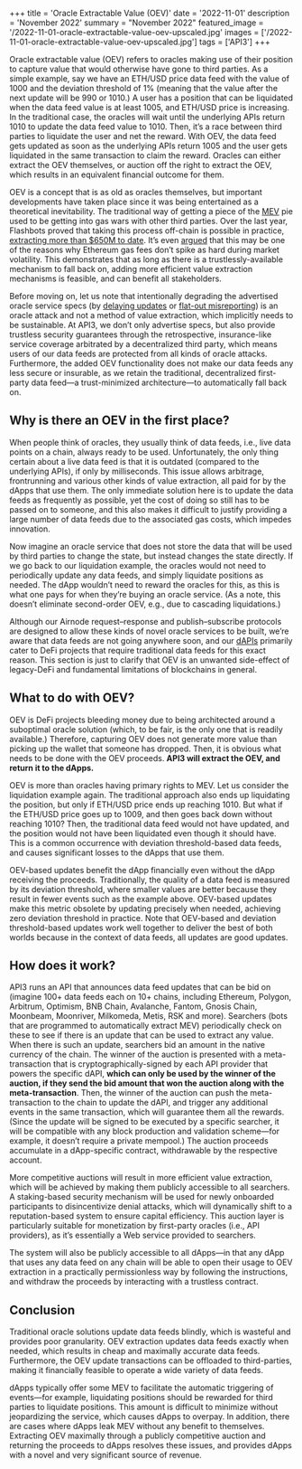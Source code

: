 +++
title = 'Oracle Extractable Value (OEV)'
date = '2022-11-01'
description = 'November 2022'
summary = "November 2022"
featured_image = '/2022-11-01-oracle-extractable-value-oev-upscaled.jpg'
images = ['/2022-11-01-oracle-extractable-value-oev-upscaled.jpg']
tags = ['API3']
+++

Oracle extractable value (OEV) refers to oracles making use of their position to capture value that would otherwise have gone to third parties.
As a simple example, say we have an ETH/USD price data feed with the value of 1000 and the deviation threshold of 1% (meaning that the value after the next update will be 990 or 1010.)
A user has a position that can be liquidated when the data feed value is at least 1005, and ETH/USD price is increasing.
In the traditional case, the oracles will wait until the underlying APIs return 1010 to update the data feed value to 1010.
Then, it’s a race between third parties to liquidate the user and net the reward.
With OEV, the data feed gets updated as soon as the underlying APIs return 1005 and the user gets liquidated in the same transaction to claim the reward.
Oracles can either extract the OEV themselves, or auction off the right to extract the OEV, which results in an equivalent financial outcome for them.

OEV is a concept that is as old as oracles themselves, but important developments have taken place since it was being entertained as a theoretical inevitability.
The traditional way of getting a piece of the [MEV](https://ethereum.org/en/developers/docs/mev/) pie used to be getting into gas wars with other third parties.
Over the last year, Flashbots proved that taking this process off-chain is possible in practice, [extracting more than $650M to date](https://explore.flashbots.net/).
It’s even [argued](https://blog.bitmex.com/flashbots/) that this may be one of the reasons why Ethereum gas fees don’t spike as hard during market volatility.
This demonstrates that as long as there is a trustlessly-available mechanism to fall back on, adding more efficient value extraction mechanisms is feasible, and can benefit all stakeholders.

Before moving on, let us note that intentionally degrading the advertised oracle service specs (by [delaying updates](https://vitalik.eth.limo/general/2022/09/20/daos.html) or [flat-out misreporting](https://x.com/haydenzadams/status/1377431421573234689)) is an oracle attack and not a method of value extraction, which implicitly needs to be sustainable.
At API3, we don’t only advertise specs, but also provide trustless security guarantees through the retrospective, insurance-like service coverage arbitrated by a decentralized third party, which means users of our data feeds are protected from all kinds of oracle attacks.
Furthermore, the added OEV functionality does not make our data feeds any less secure or insurable, as we retain the traditional, decentralized first-party data feed—a trust-minimized architecture—to automatically fall back on.

## Why is there an OEV in the first place?

When people think of oracles, they usually think of data feeds, i.e., live data points on a chain, always ready to be used.
Unfortunately, the only thing certain about a live data feed is that it is outdated (compared to the underlying APIs), if only by milliseconds.
This issue allows arbitrage, frontrunning and various other kinds of value extraction, all paid for by the dApps that use them.
The only immediate solution here is to update the data feeds as frequently as possible, yet the cost of doing so still has to be passed on to someone, and this also makes it difficult to justify providing a large number of data feeds due to the associated gas costs, which impedes innovation.

Now imagine an oracle service that does not store the data that will be used by third parties to change the state, but instead changes the state directly.
If we go back to our liquidation example, the oracles would not need to periodically update any data feeds, and simply liquidate positions as needed.
The dApp wouldn’t need to reward the oracles for this, as this is what one pays for when they’re buying an oracle service.
(As a note, this doesn’t eliminate second-order OEV, e.g., due to cascading liquidations.)

Although our Airnode request–response and publish–subscribe protocols are designed to allow these kinds of novel oracle services to be built, we’re aware that data feeds are not going anywhere soon, and our [dAPIs](https://medium.com/api3/dapis-apis-for-dapps-53b83f8d2493) primarily cater to DeFi projects that require traditional data feeds for this exact reason.
This section is just to clarify that OEV is an unwanted side-effect of legacy-DeFi and fundamental limitations of blockchains in general.

## What to do with OEV?

OEV is DeFi projects bleeding money due to being architected around a suboptimal oracle solution (which, to be fair, is the only one that is readily available.)
Therefore, capturing OEV does not generate more value than picking up the wallet that someone has dropped.
Then, it is obvious what needs to be done with the OEV proceeds. **API3 will extract the OEV, and return it to the dApps.**

OEV is more than oracles having primary rights to MEV.
Let us consider the liquidation example again.
The traditional approach also ends up liquidating the position, but only if ETH/USD price ends up reaching 1010.
But what if the ETH/USD price goes up to 1009, and then goes back down without reaching 1010?
Then, the traditional data feed would not have updated, and the position would not have been liquidated even though it should have.
This is a common occurrence with deviation threshold-based data feeds, and causes significant losses to the dApps that use them.

OEV-based updates benefit the dApp financially even without the dApp receiving the proceeds.
Traditionally, the quality of a data feed is measured by its deviation threshold, where smaller values are better because they result in fewer events such as the example above.
OEV-based updates make this metric obsolete by updating precisely when needed, achieving zero deviation threshold in practice.
Note that OEV-based and deviation threshold-based updates work well together to deliver the best of both worlds because in the context of data feeds, all updates are good updates.

## How does it work?

API3 runs an API that announces data feed updates that can be bid on (imagine 100+ data feeds each on 10+ chains, including Ethereum, Polygon, Arbitrum, Optimism, BNB Chain, Avalanche, Fantom, Gnosis Chain, Moonbeam, Moonriver, Milkomeda, Metis, RSK and more).
Searchers (bots that are programmed to automatically extract MEV) periodically check on these to see if there is an update that can be used to extract any value.
When there is such an update, searchers bid an amount in the native currency of the chain.
The winner of the auction is presented with a meta-transaction that is cryptographically-signed by each API provider that powers the specific dAPI, **which can only be used by the winner of the auction, if they send the bid amount that won the auction along with the meta-transaction**.
Then, the winner of the auction can push the meta-transaction to the chain to update the dAPI, and trigger any additional events in the same transaction, which will guarantee them all the rewards.
(Since the update will be signed to be executed by a specific searcher, it will be compatible with any block production and validation scheme—for example, it doesn’t require a private mempool.)
The auction proceeds accumulate in a dApp-specific contract, withdrawable by the respective account.

More competitive auctions will result in more efficient value extraction, which will be achieved by making them publicly accessible to all searchers.
A staking-based security mechanism will be used for newly onboarded participants to disincentivize denial attacks, which will dynamically shift to a reputation-based system to ensure capital efficiency.
This auction layer is particularly suitable for monetization by first-party oracles (i.e., API providers), as it’s essentially a Web service provided to searchers.

The system will also be publicly accessible to all dApps—in that any dApp that uses any data feed on any chain will be able to open their usage to OEV extraction in a practically permissionless way by following the instructions, and withdraw the proceeds by interacting with a trustless contract.

## Conclusion

Traditional oracle solutions update data feeds blindly, which is wasteful and provides poor granularity.
OEV extraction updates data feeds exactly when needed, which results in cheap and maximally accurate data feeds.
Furthermore, the OEV update transactions can be offloaded to third-parties, making it financially feasible to operate a wide variety of data feeds.

dApps typically offer some MEV to facilitate the automatic triggering of events—for example, liquidating positions should be rewarded for third parties to liquidate positions.
This amount is difficult to minimize without jeopardizing the service, which causes dApps to overpay.
In addition, there are cases where dApps leak MEV without any benefit to themselves.
Extracting OEV maximally through a publicly competitive auction and returning the proceeds to dApps resolves these issues, and provides dApps with a novel and very significant source of revenue.
